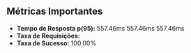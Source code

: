 ## Métricas Importantes

* **Tempo de Resposta p(95):** 557.46ms
557.46ms
557.46ms
* **Taxa de Requisições:** 
* **Taxa de Sucesso:** 100.00%
